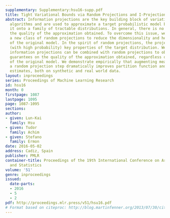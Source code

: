 ```yaml
---
supplementary: Supplementary:hsu16-supp.pdf
title: Tight Variational Bounds via Random Projections and I-Projections
abstract: Information projections are the key building block of variational inference
  algorithms and are used to approximate a target probabilistic model by projecting
  it onto a family of tractable distributions. In general, there is no guarantee on
  the quality of the approximation obtained. To overcome this issue, we introduce
  a new class of random projections to reduce the dimensionality and hence the complexity
  of the original model. In the spirit of random projections, the projection preserves
  (with high probability) key properties of the target distribution. We show that
  information projections can be combined with random projections to obtain provable
  guarantees on the quality of the approximation obtained, regardless of the complexity
  of the original model. We demonstrate empirically that augmenting mean field with
  a random projection step dramatically improves partition function and marginal probability
  estimates, both on synthetic and real world data.
layout: inproceedings
series: Proceedings of Machine Learning Research
id: hsu16
month: 0
firstpage: 1087
lastpage: 1095
page: 1087-1095
sections: 
author:
- given: Lun-Kai
  family: Hsu
- given: Tudor
  family: Achim
- given: Stefano
  family: Ermon
date: 2016-05-02
address: Cadiz, Spain
publisher: PMLR
container-title: Proceedings of the 19th International Conference on Artificial Intelligence
  and Statistics
volume: '51'
genre: inproceedings
issued:
  date-parts:
  - 2016
  - 5
  - 2
pdf: http://proceedings.mlr.press/v51/hsu16.pdf
# Format based on citeproc: http://blog.martinfenner.org/2013/07/30/citeproc-yaml-for-bibliographies/
---
```

